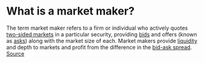# What is a market maker?
The term market maker refers to a firm or individual who actively quotes [two-sided markets](https://www.investopedia.com/terms/t/two-sidedmarket.asp) in a particular security, providing [bids](https://www.investopedia.com/terms/b/bid.asp) and offers (known as [asks](https://www.investopedia.com/terms/a/ask.asp)) along with the market size of each. Market makers provide [liquidity](https://www.investopedia.com/terms/l/liquidity.asp) and depth to markets and profit from the difference in the [bid-ask spread](https://www.investopedia.com/terms/b/bid-askspread.asp). [Source](https://www.investopedia.com/terms/m/marketmaker.asp)

